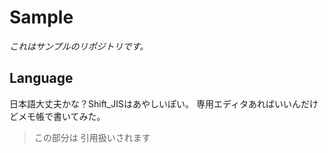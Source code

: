 # Sample
*これはサンプルのリポジトリです。*
## Language
日本語大丈夫かな？Shift_JISはあやしいぽい。
専用エディタあればいいんだけどメモ帳で書いてみた。
> この部分は
> 引用扱いされます
